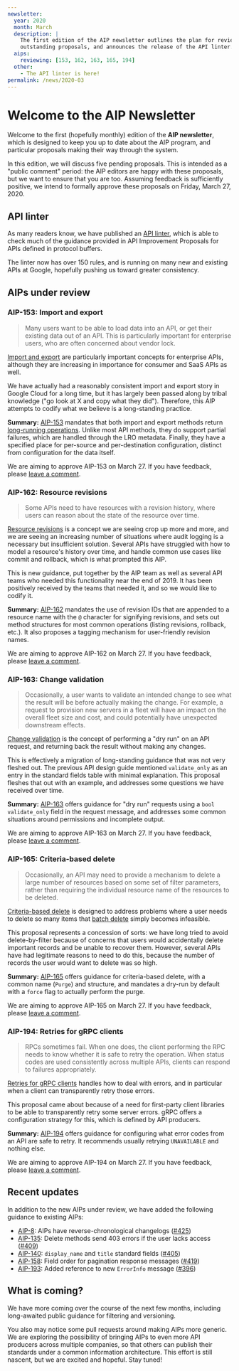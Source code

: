```yaml
---
newsletter:
  year: 2020
  month: March
  description: |
    The first edition of the AIP newsletter outlines the plan for reviewing
    outstanding proposals, and announces the release of the API linter.
  aips:
    reviewing: [153, 162, 163, 165, 194]
  other:
    - The API linter is here!
permalink: /news/2020-03
---
```


# Welcome to the AIP Newsletter

Welcome to the first (hopefully monthly) edition of the **AIP newsletter**,
which is designed to keep you up to date about the AIP program, and particular
proposals making their way through the system.

In this edition, we will discuss five pending proposals. This is intended as a
"public comment" period: the AIP editors are happy with these proposals, but we
want to ensure that you are too. Assuming feedback is sufficiently positive, we
intend to formally approve these proposals on Friday, March 27, 2020.

## API linter

As many readers know, we have published an [API linter][], which is able to
check much of the guidance provided in API Improvement Proposals for APIs
defined in protocol buffers.

The linter now has over 150 rules, and is running on many new and existing APIs
at Google, hopefully pushing us toward greater consistency.

[api linter]: https://github.com/api-linter

## AIPs under review

### AIP-153: Import and export

> Many users want to be able to load data into an API, or get their existing
> data out of an API. This is particularly important for enterprise users, who
> are often concerned about vendor lock.

[Import and export][aip-153] are particularly important concepts for enterprise
APIs, although they are increasing in importance for consumer and SaaS APIs as
well.

We have actually had a reasonably consistent import and export story in Google
Cloud for a long time, but it has largely been passed along by tribal knowledge
("go look at X and copy what they did"). Therefore, this AIP attempts to codify
what we believe is a long-standing practice.

**Summary:** [AIP-153][] mandates that both import and export methods return
[long-running operations][aip-151]. Unlike most API methods, they do support
partial failures, which are handled through the LRO metadata. Finally, they
have a specified place for per-source and per-destination configuration,
distinct from configuration for the data itself.

We are aiming to approve AIP-153 on March 27. If you have feedback, please
[leave a comment](https://github.com/googleapis/aip/pull/422).

[aip-151]: ../aip/0151.md
[aip-153]: ../aip/0153.md

### AIP-162: Resource revisions

> Some APIs need to have resources with a revision history, where users can
> reason about the state of the resource over time.

[Resource revisions][aip-162] is a concept we are seeing crop up more and more,
and we are seeing an increasing number of situations where audit logging is a
necessary but insufficient solution. Several APIs have struggled with how to
model a resource's history over time, and handle common use cases like commit
and rollback, which is what prompted this AIP.

This is new guidance, put together by the AIP team as well as several API teams
who needed this functionality near the end of 2019. It has been positively
received by the teams that needed it, and so we would like to codify it.

**Summary:** [AIP-162][] mandates the use of revision IDs that are appended to
a resource name with the `@` character for signifying revisions, and sets out
method structures for most common operations (listing revisions, rollback,
etc.). It also proposes a tagging mechanism for user-friendly revision names.

We are aiming to approve AIP-162 on March 27. If you have feedback, please
[leave a comment](https://github.com/googleapis/aip/pull/436).

[aip-162]: ../aip/0162.md

### AIP-163: Change validation

> Occasionally, a user wants to validate an intended change to see what the
> result will be before actually making the change. For example, a request to
> provision new servers in a fleet will have an impact on the overall fleet
> size and cost, and could potentially have unexpected downstream effects.

[Change validation][aip-163] is the concept of performing a "dry run" on an API
request, and returning back the result without making any changes.

This is effectively a migration of long-standing guidance that was not very
fleshed out. The previous API design guide mentioned `validate_only` as an
entry in the standard fields table with minimal explanation. This proposal
fleshes that out with an example, and addresses some questions we have received
over time.

**Summary:** [AIP-163][] offers guidance for "dry run" requests using a
`bool validate_only` field in the request message, and addresses some common
situations around permissions and incomplete output.

We are aiming to approve AIP-163 on March 27. If you have feedback, please
[leave a comment](https://github.com/googleapis/aip/pull/437).

[aip-163]: ../aip/0163.md

### AIP-165: Criteria-based delete

> Occasionally, an API may need to provide a mechanism to delete a large number
> of resources based on some set of filter parameters, rather than requiring
> the individual resource name of the resources to be deleted.

[Criteria-based delete][aip-165] is designed to address problems where a user
needs to delete so many items that [batch delete][aip-235] simply becomes
infeasible.

This proposal represents a concession of sorts: we have long tried to avoid
delete-by-filter because of concerns that users would accidentally delete
important records and be unable to recover them. However, several APIs have had
legitimate reasons to need to do this, because the number of records the user
would want to delete was so high.

**Summary:** [AIP-165][] offers guidance for criteria-based delete, with a
common name (`Purge`) and structure, and mandates a dry-run by default with a
`force` flag to actually perform the purge.

We are aiming to approve AIP-165 on March 27. If you have feedback, please
[leave a comment](https://github.com/googleapis/aip/pull/438).

[aip-165]: ../aip/0165.md
[aip-235]: ../aip/0235.md

### AIP-194: Retries for gRPC clients

> RPCs sometimes fail. When one does, the client performing the RPC needs to
> know whether it is safe to retry the operation. When status codes are used
> consistently across multiple APIs, clients can respond to failures
> appropriately.

[Retries for gRPC clients][aip-194] handles how to deal with errors, and in
particular when a client can transparently retry those errors.

This proposal came about because of a need for first-party client libraries to
be able to transparently retry some server errors. gRPC offers a configuration
strategy for this, which is defined by API producers.

**Summary:** [AIP-194][] offers guidance for configuring what error codes from
an API are safe to retry. It recommends usually retrying `UNAVAILABLE` and
nothing else.

We are aiming to approve AIP-194 on March 27. If you have feedback, please
[leave a comment](https://github.com/googleapis/aip/pull/439).

## Recent updates

In addition to the new AIPs under review, we have added the following guidance
to existing AIPs:

- [AIP-8](../aip/0008.md): AIPs have reverse-chronological changelogs
  ([#425](https://github.com/googleapis/aip/pull/425))
- [AIP-135](../aip/0135.md): Delete methods send 403 errors if the user lacks
  access ([#409](https://github.com/googleapis/aip/pull/409))
- [AIP-140](../aip/0140.md): `display_name` and `title` standard fields
  ([#405](https://github.com/googleapis/aip/pull/405))
- [AIP-158](../aip/0158.md): Field order for pagination response messages
  ([#419](https://github.com/googleapis/aip/pull/419))
- [AIP-193](../aip/0193.md): Added reference to new `ErrorInfo` message
  ([#396](https://github.com/googleapis/aip/pull/396))

## What is coming?

We have more coming over the course of the next few months, including
long-awaited public guidance for filtering and versioning.

You also may notice some pull requests around making AIPs more generic. We are
exploring the possibility of bringing AIPs to even more API producers across
multiple companies, so that others can publish their standards under a common
information architecture. This effort is still nascent, but we are excited and
hopeful. Stay tuned!

[aip-194]: ../aip/0194.md
